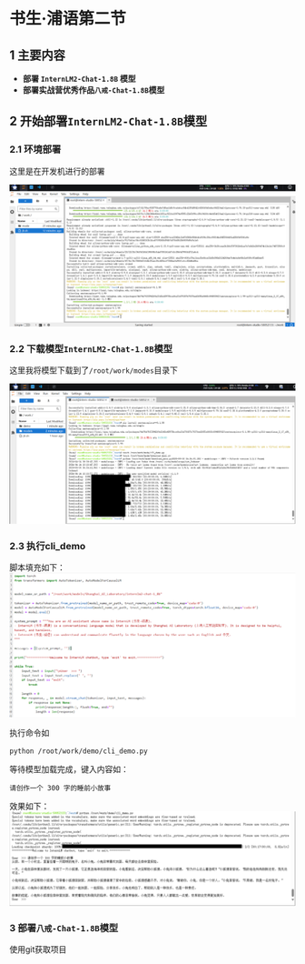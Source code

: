 # 书生·浦语第二节

## 1 **主要内容**
- **部署 `InternLM2-Chat-1.8B` 模型**
- **部署实战营优秀作品`八戒-Chat-1.8B`模型**

## 2 **开始部署`InternLM2-Chat-1.8B`模型**

### 2.1 **环境部署**
这里是在开发机进行的部署

![alt text](image/img1.png)

### 2.2 **下载模型`InternLM2-Chat-1.8B`模型**

这里我将模型下载到了`/root/work/modes`目录下

![all text](image/img2.png)

### 2.3 **执行cli_demo**
脚本填充如下：
![all text](image/img3.png)

执行命令如
```
python /root/work/demo/cli_demo.py
```

等待模型加载完成，键入内容如：
```
请创作一个 300 字的睡前小故事
```
效果如下：
![all text](image/img4.png)

### 3 **部署`八戒-Chat-1.8B`模型**

使用git获取项目
